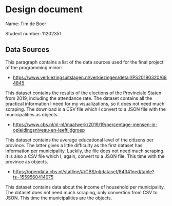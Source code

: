 # Design document

Name: Tim de Boer

Student number: 11202351

__Data Sources__
---
This paragraph contains a list of the data sources used for the final project of the programming minor:

- https://www.verkiezingsuitslagen.nl/verkiezingen/detail/PS20190320/684845

This dataset contains the results of the elections of the Provinciale Staten from 2019, including the attendance rate. The dataset contains all the practical information I need for my visualizations, so it does not need much scraping. The download is a CSV file which I convert to a JSON file with the municipalities as objects.

- https://www.cbs.nl/nl-nl/maatwerk/2019/19/percentage-mensen-in-opleidingsniveau-en-leeftijdgroep

This dataset contains the average educational level of the citizens per province. The latter gives a little difficulty as the first dataset has information per municipality. Luckily, the file does not need much scraping. It is also a CSV file which I, again, convert to a JSON file. This time with the province as objects.

- https://opendata.cbs.nl/statline/#/CBS/nl/dataset/84341ned/table?ts=1559560414075

This dataset contains data about the income of household per municipality. The dataset does not need much scraping, only convertion from CSV to JSON. This time the municipalities are the objects.
